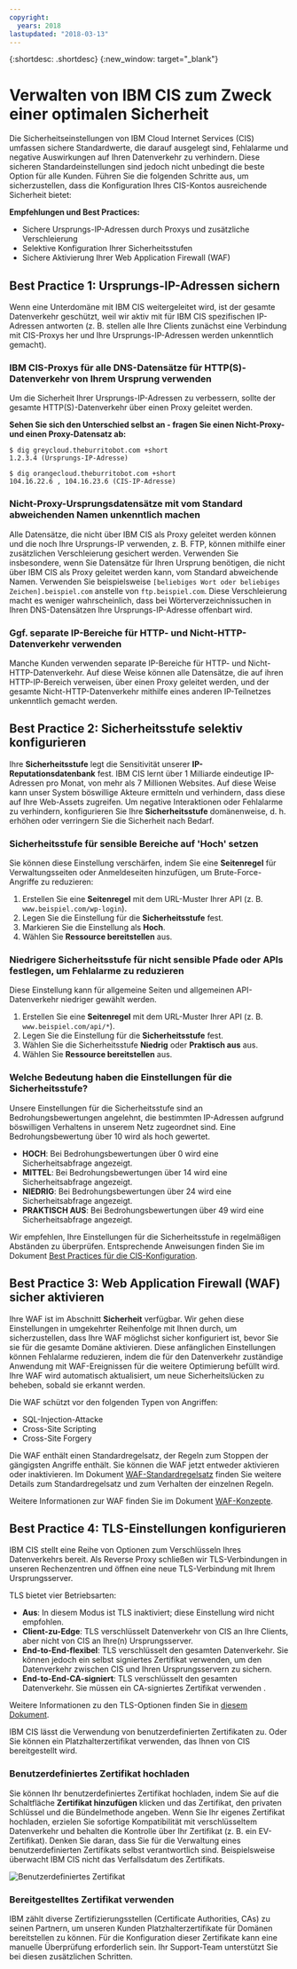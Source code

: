 ```yaml
---
copyright:
  years: 2018
lastupdated: "2018-03-13"
---
```


{:shortdesc: .shortdesc}
{:new_window: target="_blank"}

# Verwalten von IBM CIS zum Zweck einer optimalen Sicherheit

Die Sicherheitseinstellungen von IBM Cloud Internet Services (CIS) umfassen sichere Standardwerte, die darauf ausgelegt sind, Fehlalarme und negative Auswirkungen auf Ihren Datenverkehr zu verhindern. Diese sicheren Standardeinstellungen sind jedoch nicht unbedingt die beste Option für alle Kunden. Führen Sie die folgenden Schritte aus, um sicherzustellen, dass die Konfiguration Ihres CIS-Kontos ausreichende Sicherheit bietet: 

**Empfehlungen und Best Practices:**

* Sichere Ursprungs-IP-Adressen durch Proxys und zusätzliche Verschleierung
* Selektive Konfiguration Ihrer Sicherheitsstufen
* Sichere Aktivierung Ihrer Web Application Firewall (WAF)

## Best Practice 1: Ursprungs-IP-Adressen sichern

Wenn eine Unterdomäne mit IBM CIS weitergeleitet wird, ist der gesamte Datenverkehr geschützt, weil wir aktiv mit für IBM CIS spezifischen IP-Adressen antworten (z. B. stellen alle Ihre Clients zunächst eine Verbindung mit CIS-Proxys her und Ihre Ursprungs-IP-Adressen werden unkenntlich gemacht). 

### IBM CIS-Proxys für alle DNS-Datensätze für HTTP(S)-Datenverkehr von Ihrem Ursprung verwenden

Um die Sicherheit Ihrer Ursprungs-IP-Adressen zu verbessern, sollte der gesamte HTTP(S)-Datenverkehr über einen Proxy geleitet werden. 

**Sehen Sie sich den Unterschied selbst an - fragen Sie einen Nicht-Proxy- und einen Proxy-Datensatz ab:**

```
$ dig greycloud.theburritobot.com +short
1.2.3.4 (Ursprungs-IP-Adresse)

$ dig orangecloud.theburritobot.com +short
104.16.22.6 , 104.16.23.6 (CIS-IP-Adresse)
```

### Nicht-Proxy-Ursprungsdatensätze mit vom Standard abweichenden Namen unkenntlich machen
Alle Datensätze, die nicht über IBM CIS als Proxy geleitet werden können und die noch Ihre Ursprungs-IP verwenden, z. B. FTP, können mithilfe einer zusätzlichen Verschleierung gesichert werden. Verwenden Sie insbesondere, wenn Sie Datensätze für Ihren Ursprung benötigen, die nicht über IBM CIS als Proxy geleitet werden kann, vom Standard abweichende Namen. Verwenden Sie beispielsweise `[beliebiges Wort oder beliebiges Zeichen].beispiel.com` anstelle von `ftp.beispiel.com`. Diese Verschleierung macht es weniger wahrscheinlich, dass bei Wörterverzeichnissuchen in Ihren DNS-Datensätzen Ihre Ursprungs-IP-Adresse offenbart wird. 

### Ggf. separate IP-Bereiche für HTTP- und Nicht-HTTP-Datenverkehr verwenden
Manche Kunden verwenden separate IP-Bereiche für HTTP- und Nicht-HTTP-Datenverkehr. Auf diese Weise können alle Datensätze, die auf ihren HTTP-IP-Bereich verweisen, über einen Proxy geleitet werden, und der gesamte Nicht-HTTP-Datenverkehr mithilfe eines anderen IP-Teilnetzes unkenntlich gemacht werden. 

## Best Practice 2: Sicherheitsstufe selektiv konfigurieren
Ihre **Sicherheitsstufe** legt die Sensitivität unserer **IP-Reputationsdatenbank** fest. IBM CIS lernt über 1 Milliarde eindeutige IP-Adressen pro Monat, von mehr als 7 Millionen Websites. Auf diese Weise kann unser System böswillige Akteure ermitteln und verhindern, dass diese auf Ihre Web-Assets zugreifen. Um negative Interaktionen oder Fehlalarme zu verhindern, konfigurieren Sie Ihre **Sicherheitsstufe** domänenweise, d. h. erhöhen oder verringern Sie die Sicherheit nach Bedarf. 

### Sicherheitsstufe für sensible Bereiche auf 'Hoch' setzen
Sie können diese Einstellung verschärfen, indem Sie eine **Seitenregel** für Verwaltungsseiten oder Anmeldeseiten hinzufügen, um Brute-Force-Angriffe zu reduzieren: 

1. Erstellen Sie eine **Seitenregel** mit dem URL-Muster Ihrer API (z. B. `www.beispiel.com/wp-login`).  
2. Legen Sie die Einstellung für die **Sicherheitsstufe** fest. 
3. Markieren Sie die Einstellung als **Hoch**. 
4. Wählen Sie **Ressource bereitstellen** aus. 

### Niedrigere Sicherheitsstufe für nicht sensible Pfade oder APIs festlegen, um Fehlalarme zu reduzieren
Diese Einstellung kann für allgemeine Seiten und allgemeinen API-Datenverkehr niedriger gewählt werden.  

1. Erstellen Sie eine **Seitenregel** mit dem URL-Muster Ihrer API (z. B. `www.beispiel.com/api/*`). 
2. Legen Sie die Einstellung für die **Sicherheitsstufe** fest. 
3. Wählen Sie die Sicherheitsstufe **Niedrig** oder **Praktisch aus** aus. 
4. Wählen Sie **Ressource bereitstellen** aus. 

### Welche Bedeutung haben die Einstellungen für die Sicherheitsstufe? 
Unsere Einstellungen für die Sicherheitsstufe sind an Bedrohungsbewertungen angelehnt, die bestimmten IP-Adressen aufgrund böswilligen Verhaltens in unserem Netz zugeordnet sind. Eine Bedrohungsbewertung über 10 wird als hoch gewertet. 

* **HOCH**: Bei Bedrohungsbewertungen über 0 wird eine Sicherheitsabfrage angezeigt. 
* **MITTEL**: Bei Bedrohungsbewertungen über 14 wird eine Sicherheitsabfrage angezeigt. 
* **NIEDRIG**: Bei Bedrohungsbewertungen über 24 wird eine Sicherheitsabfrage angezeigt. 
* **PRAKTISCH AUS**: Bei Bedrohungsbewertungen über 49 wird eine Sicherheitsabfrage angezeigt. 

Wir empfehlen, Ihre Einstellungen für die Sicherheitsstufe in regelmäßigen Abständen zu überprüfen. Entsprechende Anweisungen finden Sie im Dokument [Best Practices für die CIS-Konfiguration](best-practices.html). 

## Best Practice 3: Web Application Firewall (WAF) sicher aktivieren
Ihre WAF ist im Abschnitt **Sicherheit** verfügbar. Wir gehen diese Einstellungen in umgekehrter Reihenfolge mit Ihnen durch, um sicherzustellen, dass Ihre WAF möglichst sicher konfiguriert ist, bevor Sie sie für die gesamte Domäne aktivieren. Diese anfänglichen Einstellungen können Fehlalarme reduzieren, indem die für den Datenverkehr zuständige Anwendung mit WAF-Ereignissen für die weitere Optimierung befüllt wird. Ihre WAF wird automatisch aktualisiert, um neue Sicherheitslücken zu beheben, sobald sie erkannt werden. 

Die WAF schützt vor den folgenden Typen von Angriffen: 
* SQL-Injection-Attacke
* Cross-Site Scripting
* Cross-Site Forgery

Die WAF enthält einen Standardregelsatz, der Regeln zum Stoppen der gängigsten Angriffe enthält. Sie können die WAF jetzt entweder aktivieren oder inaktivieren. Im Dokument [WAF-Standardregelsatz](waf-rule-set.html) finden Sie weitere Details zum Standardregelsatz und zum Verhalten der einzelnen Regeln. 

Weitere Informationen zur WAF finden Sie im Dokument [WAF-Konzepte](waf-concept.html). 

## Best Practice 4: TLS-Einstellungen konfigurieren
IBM CIS stellt eine Reihe von Optionen zum Verschlüsseln Ihres Datenverkehrs bereit. Als Reverse Proxy schließen wir TLS-Verbindungen in unseren Rechenzentren und öffnen eine neue TLS-Verbindung mit Ihrem Ursprungsserver. 

TLS bietet vier Betriebsarten: 
* **Aus**: In diesem Modus ist TLS inaktiviert; diese Einstellung wird nicht empfohlen. 
* **Client-zu-Edge**: TLS verschlüsselt Datenverkehr von CIS an Ihre Clients, aber nicht von CIS an Ihre(n) Ursprungsserver. 
* **End-to-End-flexibel**: TLS verschlüsselt den gesamten Datenverkehr. Sie können jedoch ein selbst signiertes Zertifikat verwenden, um den Datenverkehr zwischen CIS und Ihren Ursprungsservern zu sichern. 
* **End-to-End-CA-signiert**: TLS verschlüsselt den gesamten Datenverkehr. Sie müssen ein CA-signiertes Zertifikat verwenden .

Weitere Informationen zu den TLS-Optionen finden Sie in [diesem Dokument](ssl-options.html). 

IBM CIS lässt die Verwendung von benutzerdefinierten Zertifikaten zu. Oder Sie können ein Platzhalterzertifikat verwenden, das Ihnen von CIS bereitgestellt wird. 

### Benutzerdefiniertes Zertifikat hochladen
Sie können Ihr benutzerdefiniertes Zertifikat hochladen, indem Sie auf die Schaltfläche **Zertifikat hinzufügen** klicken und das Zertifikat, den privaten Schlüssel und die Bündelmethode angeben. Wenn Sie Ihr eigenes Zertifikat hochladen, erzielen Sie sofortige Kompatibilität mit verschlüsseltem Datenverkehr und behalten die Kontrolle über Ihr Zertifikat (z. B. ein EV-Zertifikat). Denken Sie daran, dass Sie für die Verwaltung eines benutzerdefinierten Zertifikats selbst verantwortlich sind. Beispielsweise überwacht IBM CIS nicht das Verfallsdatum des Zertifikats.  

![Benutzerdefiniertes Zertifikat](images/upload-custom-certificate.png)

### Bereitgestelltes Zertifikat verwenden
IBM zählt diverse Zertifizierungsstellen (Certificate Authorities, CAs) zu seinen Partnern, um unseren Kunden Platzhalterzertifikate für Domänen bereitstellen zu können. Für die Konfiguration dieser Zertifikate kann eine manuelle Überprüfung erforderlich sein. Ihr Support-Team unterstützt Sie bei diesen zusätzlichen Schritten. 

